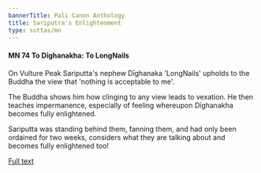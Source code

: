 ```yaml
---
bannerTitle: Pali Canon Anthology
title: Sariputra's Enlightenment
type: suttas/mn
---
```


#### MN 74 To Dīghanakha: To LongNails

On Vulture Peak Sariputta's nephew Dīghanaka 'LongNails' upholds to the Buddha
the view that 'nothing is acceptable to me'. 

The Buddha shows him how clinging to any view leads to vexation. He then
teaches impermanence, especially of feeling whereupon Dīghanakha becomes fully
enlightened.  

Sariputta was standing behind them, fanning them, and had only been ordained
for two weeks, considers what they are talking about and becomes fully
enlightened too!

[Full text](https://www.dhammatalks.org/suttas/MN/MN74.html)
